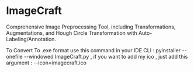 # ImageCraft
Comprehensive Image Preprocessing Tool, including Transformations, Augmentations, and Hough Circle Transformation with Auto-Labeling/Annotation.

To Convert To .exe format use this command in your IDE CLI : pyinstaller --onefile --windowed ImageCraft.py , if you want to add my ico , just add this argument : --icon=imagecraft.ico
